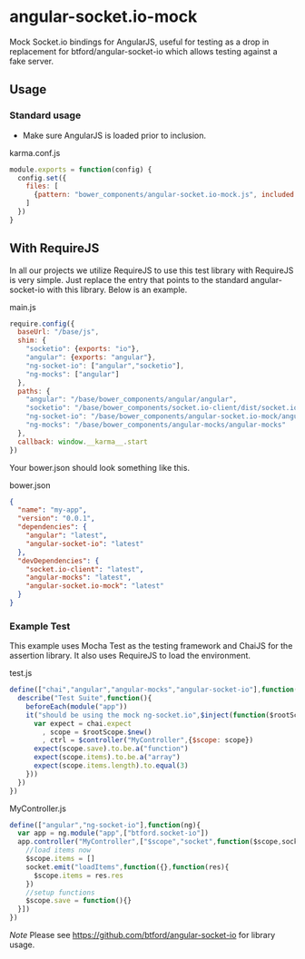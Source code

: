 angular-socket.io-mock
======================

Mock Socket.io bindings for AngularJS, useful for testing as a drop in replacement for btford/angular-socket-io
which allows testing against a fake server.

## Usage

### Standard usage

* Make sure AngularJS is loaded prior to inclusion.

karma.conf.js
```js
module.exports = function(config) {
  config.set({
    files: [
      {pattern: "bower_components/angular-socket.io-mock.js", included: false}
    ]
  })
}
```

## With RequireJS

In all our projects we utilize RequireJS to use this test library with RequireJS is very simple. Just replace the entry
that points to the standard angular-socket-io with this library. Below is an example.

main.js
```js
require.config({
  baseUrl: "/base/js",
  shim: {
    "socketio": {exports: "io"},
    "angular": {exports: "angular"},
    "ng-socket-io": ["angular","socketio"],
    "ng-mocks": ["angular"]
  },
  paths: {
    "angular": "/base/bower_components/angular/angular",
    "socketio": "/base/bower_components/socket.io-client/dist/socket.io",
    "ng-socket-io": "/base/bower_components/angular-socket.io-mock/angular-socket.io-mock",
    "ng-mocks": "/base/bower_components/angular-mocks/angular-mocks"
  },
  callback: window.__karma__.start
})
```

Your bower.json should look something like this.

bower.json
```json
{
  "name": "my-app",
  "version": "0.0.1",
  "dependencies": {
    "angular": "latest",
    "angular-socket-io": "latest"
  },
  "devDependencies": {
    "socket.io-client": "latest",
    "angular-mocks": "latest",
    "angular-socket.io-mock": "latest"
  }
}
```

### Example Test

This example uses Mocha Test as the testing framework and ChaiJS for the assertion library. It also uses RequireJS to
load the environment.

test.js
```js
define(["chai","angular","angular-mocks","angular-socket-io"],function(chai){
  describe("Test Suite",function(){
    beforeEach(module("app"))
    it("should be using the mock ng-socket.io",$inject(function($rootScope,$controller){
      var expect = chai.expect
        , scope = $rootScope.$new()
        , ctrl = $controller("MyController",{$scope: scope})
      expect(scope.save).to.be.a("function")
      expect(scope.items).to.be.a("array")
      expect(scope.items.length).to.equal(3)
    }))
  })
})
```

MyController.js
```js
define(["angular","ng-socket-io"],function(ng){
  var app = ng.module("app",["btford.socket-io"])
  app.controller("MyController",["$scope","socket",function($scope,socket){
    //load items now
    $scope.items = []
    socket.emit("loadItems",function({},function(res){
      $scope.items = res.res
    })
    //setup functions
    $scope.save = function(){}
  }])
})
```

*Note* Please see https://github.com/btford/angular-socket-io for library usage.